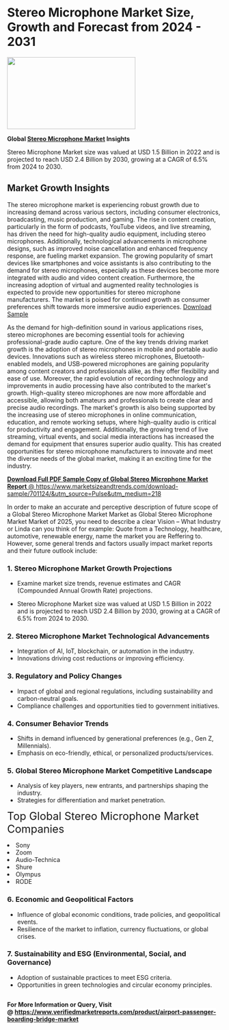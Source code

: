 <H1>Stereo Microphone Market Size, Growth and Forecast from 2024 - 2031</H1><img class="aligncenter size-medium wp-image-584254" src="https://thirdeyenews.in/wp-content/uploads/2024/09/Global-Market-Research-300x168.jpeg" alt="" width="300" height="168" /><p><strong>Global&nbsp;<a href="https://www.marketsizeandtrends.com/download-sample/701124/&amp;utm_source=Pulse&amp;utm_medium=218">Stereo Microphone Market</a> Insights</strong></p><p>Stereo Microphone Market size was valued at USD 1.5 Billion in 2022 and is projected to reach USD 2.4 Billion by 2030, growing at a CAGR of 6.5% from 2024 to 2030.</p><p><h2>Market Growth Insights</h2> <p>The stereo microphone market is experiencing robust growth due to increasing demand across various sectors, including consumer electronics, broadcasting, music production, and gaming. The rise in content creation, particularly in the form of podcasts, YouTube videos, and live streaming, has driven the need for high-quality audio equipment, including stereo microphones. Additionally, technological advancements in microphone designs, such as improved noise cancellation and enhanced frequency response, are fueling market expansion. The growing popularity of smart devices like smartphones and voice assistants is also contributing to the demand for stereo microphones, especially as these devices become more integrated with audio and video content creation. Furthermore, the increasing adoption of virtual and augmented reality technologies is expected to provide new opportunities for stereo microphone manufacturers. The market is poised for continued growth as consumer preferences shift towards more immersive audio experiences. <a href="#">Download Sample</a></p> <p>As the demand for high-definition sound in various applications rises, stereo microphones are becoming essential tools for achieving professional-grade audio capture. One of the key trends driving market growth is the adoption of stereo microphones in mobile and portable audio devices. Innovations such as wireless stereo microphones, Bluetooth-enabled models, and USB-powered microphones are gaining popularity among content creators and professionals alike, as they offer flexibility and ease of use. Moreover, the rapid evolution of recording technology and improvements in audio processing have also contributed to the market's growth. High-quality stereo microphones are now more affordable and accessible, allowing both amateurs and professionals to create clear and precise audio recordings. The market's growth is also being supported by the increasing use of stereo microphones in online communication, education, and remote working setups, where high-quality audio is critical for productivity and engagement. Additionally, the growing trend of live streaming, virtual events, and social media interactions has increased the demand for equipment that ensures superior audio quality. This has created opportunities for stereo microphone manufacturers to innovate and meet the diverse needs of the global market, making it an exciting time for the industry.</p> <p><a href="#"></p><p><span class=""><strong>Download Full PDF Sample Copy of Global Stereo Microphone Market Report</strong> @ <a href="https://www.marketsizeandtrends.com/download-sample/701124/&amp;utm_source=Pulse&amp;utm_medium=218" target="_blank">https://www.marketsizeandtrends.com/download-sample/701124/&amp;utm_source=Pulse&amp;utm_medium=218</a></span></p><p>In order to make an accurate and perceptive description of future scope of a Global&nbsp;Stereo Microphone Market Market as Global&nbsp;Stereo Microphone Market Market of 2025, you need to describe a clear Vision &ndash; What Industry or Linda can you think of for example: Quote from a Technology, healthcare, automotive, renewable energy, name the market you are Reffering to. However, some general trends and factors usually impact market reports and their future outlook include:</p><h3>1.&nbsp;<strong>Stereo Microphone Market Growth Projections</strong></h3><ul><li>Examine market size trends, revenue estimates and CAGR (Compounded Annual Growth Rate) projections.</li><li><p>Stereo Microphone Market size was valued at USD 1.5 Billion in 2022 and is projected to reach USD 2.4 Billion by 2030, growing at a CAGR of 6.5% from 2024 to 2030.</p></li></ul><h3>2.&nbsp;<strong>Stereo Microphone Market Technological Advancements</strong></h3><ul><li>Integration of AI, IoT, blockchain, or automation in the industry.</li><li>Innovations driving cost reductions or improving efficiency.</li></ul><h3>3.&nbsp;<strong>Regulatory and Policy Changes</strong></h3><ul><li>Impact of global and regional regulations, including sustainability and carbon-neutral goals.</li><li>Compliance challenges and opportunities tied to government initiatives.</li></ul><h3>4.&nbsp;<strong>Consumer Behavior Trends</strong></h3><ul><li>Shifts in demand influenced by generational preferences (e.g., Gen Z, Millennials).</li><li>Emphasis on eco-friendly, ethical, or personalized products/services.</li></ul><h3>5.&nbsp;<strong>Global Stereo Microphone Market Competitive Landscape</strong></h3><ul><li>Analysis of key players, new entrants, and partnerships shaping the industry.</li><li>Strategies for differentiation and market penetration.</li></ul><p data-pm-slice="1 1 []"><span style="color: inherit; font-family: inherit; font-size: 25px;">Top Global Stereo Microphone Market Companies</span></p><div class="" data-test-id=""><p><li>Sony</li><li> Zoom</li><li> Audio-Technica</li><li> Shure</li><li> Olympus</li><li> RODE</li></p></div><h3>6.&nbsp;<strong>Economic and Geopolitical Factors</strong></h3><ul><li>Influence of global economic conditions, trade policies, and geopolitical events.</li><li>Resilience of the market to inflation, currency fluctuations, or global crises.</li></ul><h3>7.&nbsp;<strong>Sustainability and ESG (Environmental, Social, and Governance)</strong></h3><ul><li>Adoption of sustainable practices to meet ESG criteria.</li><li>Opportunities in green technologies and circular economy principles.</li></ul><h2><strong style="font-size: 14px;">For More Information or Query, Visit @&nbsp;</strong><a style="background-color: #ffffff; font-size: 14px;" href="https://www.marketsizeandtrends.com/report/stereo-microphone-market/" target="_blank">https://www.verifiedmarketreports.com/product/airport-passenger-boarding-bridge-market</a></h2>
